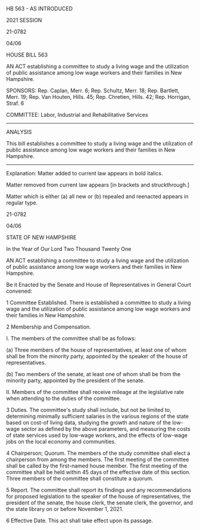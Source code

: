  HB 563 - AS INTRODUCED

 

 

2021 SESSION

 21-0782

 04/06

 

HOUSE BILL 563

 

AN ACT establishing a committee to study a living wage and the utilization of public assistance among low wage workers and their families in New Hampshire.

 

SPONSORS: Rep. Caplan, Merr. 6; Rep. Schultz, Merr. 18; Rep. Bartlett, Merr. 19; Rep. Van Houten, Hills. 45; Rep. Chretien, Hills. 42; Rep. Horrigan, Straf. 6

 

COMMITTEE: Labor, Industrial and Rehabilitative Services

 

-----------------------------------------------------------------

 

ANALYSIS

 

 This bill establishes a committee to study a living wage and the utilization of public assistance among low wage workers and their families in New Hampshire.

 

- - - - - - - - - - - - - - - - - - - - - - - - - - - - - - - - - - - - - - - - - - - - - - - - - - - - - - - - - - - - - - - - - - - - - - - - - - - 

 

Explanation: Matter added to current law appears in bold italics.

 Matter removed from current law appears [in brackets and struckthrough.]

 Matter which is either (a) all new or (b) repealed and reenacted appears in regular type.

 21-0782

 04/06

 

STATE OF NEW HAMPSHIRE

 

In the Year of Our Lord Two Thousand Twenty One

 

AN ACT establishing a committee to study a living wage and the utilization of public assistance among low wage workers and their families in New Hampshire.

 

Be it Enacted by the Senate and House of Representatives in General Court convened:

 

 1 Committee Established. There is established a committee to study a living wage and the utilization of public assistance among low wage workers and their families in New Hampshire.

 2 Membership and Compensation.

 I. The members of the committee shall be as follows:

 (a) Three members of the house of representatives, at least one of whom shall be from the minority party, appointed by the speaker of the house of representatives.

 (b) Two members of the senate, at least one of whom shall be from the minority party, appointed by the president of the senate.

 II. Members of the committee shall receive mileage at the legislative rate when attending to the duties of the committee.

 3 Duties. The committee's study shall include, but not be limited to, determining minimally sufficient salaries in the various regions of the state based on cost-of living data, studying the growth and nature of the low-wage sector as defined by the above parameters, and measuring the costs of state services used by low-wage workers, and the effects of low-wage jobs on the local economy and communities.

 4 Chairperson; Quorum. The members of the study committee shall elect a chairperson from among the members. The first meeting of the committee shall be called by the first-named house member. The first meeting of the committee shall be held within 45 days of the effective date of this section. Three members of the committee shall constitute a quorum.

 5 Report. The committee shall report its findings and any recommendations for proposed legislation to the speaker of the house of representatives, the president of the senate, the house clerk, the senate clerk, the governor, and the state library on or before November 1, 2021.

 6 Effective Date. This act shall take effect upon its passage.

